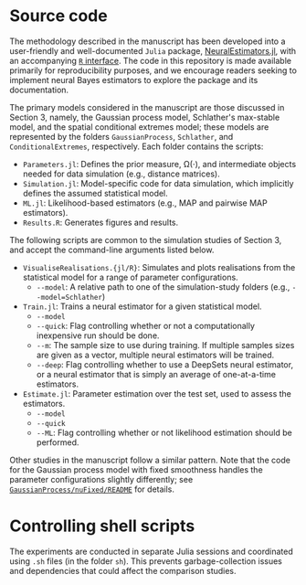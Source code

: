 # Source code

The methodology described in the manuscript has been developed into a user-friendly and well-documented `Julia` package, [NeuralEstimators.jl](https://github.com/msainsburydale/NeuralEstimators.jl), with an accompanying [`R` interface](https://github.com/msainsburydale/NeuralEstimators). The code in this repository is made available primarily for reproducibility purposes, and we encourage readers seeking to implement neural Bayes estimators to explore the package and its documentation.

The primary models considered in the manuscript are those discussed in Section 3, namely, the Gaussian process model, Schlather's max-stable model, and the spatial conditional extremes model; these models are represented by the folders `GaussianProcess`, `Schlather`, and `ConditionalExtremes`, respectively.  Each folder contains the scripts:
- `Parameters.jl`: Defines the prior measure, Ω(⋅), and intermediate objects needed for data simulation (e.g., distance matrices).
- `Simulation.jl`: Model-specific code for data simulation, which implicitly defines the assumed statistical model.
- `ML.jl`: Likelihood-based estimators (e.g., MAP and pairwise MAP estimators).
- `Results.R`: Generates figures and results.

The following scripts are common to the simulation studies of Section 3, and accept the command-line arguments listed below.
- `VisualiseRealisations.{jl/R}`: Simulates and plots realisations from the statistical model for a range of parameter configurations.
  - `--model`: A relative path to one of the simulation-study folders (e.g., `--model=Schlather`)
- `Train.jl`: Trains a neural estimator for a given statistical model.
  - `--model`
  - `--quick`: Flag controlling whether or not a computationally inexpensive run should be done.
  - `--m`: The sample size to use during training. If multiple samples sizes are given as a vector, multiple neural estimators will be trained.
  - `--deep`: Flag controlling whether to use a DeepSets neural estimator, or a neural estimator that is simply an average of one-at-a-time estimators.
- `Estimate.jl`: Parameter estimation over the test set, used to assess the estimators.
  - `--model`
  - `--quick`
  - `--ML`: Flag controlling whether or not likelihood estimation should be performed.

Other studies in the manuscript follow a similar pattern. Note that the code for the Gaussian process model with fixed smoothness handles the parameter configurations slightly differently; see [`GaussianProcess/nuFixed/README`](https://github.com/msainsburydale/NeuralBayesEstimators/tree/master/src/GaussianProcess/nuFixed) for details.

<!-- Two additional scripts that are common to all experiments are:

- `PlotLoss.R`: Plots the loss-function evolution during training. Takes the command-line argument `--path`, which should point to a folder containing an arbitrary number of subfolders named `runs_*`; the loss during training for each of these folders will be plotted in a single figure.
- `Architecture.jl`: The common architecture used for the neural estimators. -->


# Controlling shell scripts

The experiments are conducted in separate Julia sessions and coordinated using `.sh` files (in the folder `sh`). This prevents garbage-collection issues and dependencies that could affect the comparison studies.
